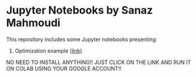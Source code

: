 # Jupyter Notebooks by Sanaz Mahmoudi

This repository includes some Jupyter notebooks presenting:

1. Optimization example ([link](https://colab.research.google.com/github/salvapineda/notebooks/blob/main/OptimizationExample.ipynb))

NO NEED TO INSTALL ANYTHING!! JUST CLICK ON THE LINK AND RUN IT ON COLAB USING YOUR GOOGLE ACCOUNT!!
